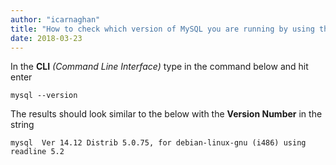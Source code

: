```yaml
---
author: "icarnaghan"
title: "How to check which version of MySQL you are running by using the CLI (Command Line Interface) on Linux"
date: 2018-03-23
---
```


In the **CLI** _(Command Line Interface)_ type in the command below and hit enter

```
mysql --version
```

The results should look similar to the below with the **Version Number** in the string

```
mysql  Ver 14.12 Distrib 5.0.75, for debian-linux-gnu (i486) using readline 5.2
```
